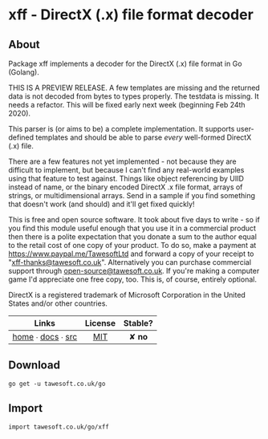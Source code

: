# xff - DirectX (.x) file format decoder

## About

Package xff implements a decoder for the DirectX (.x) file format in
Go (Golang).

THIS IS A PREVIEW RELEASE. A few templates are missing and the returned data
is not decoded from bytes to types properly. The testdata is missing. It needs
a refactor. This will be fixed early next week (beginning Feb 24th 2020).

This parser is (or aims to be) a complete implementation. It supports user-defined
templates and should be able to parse *every* well-formed DirectX (.x) file.

There are a few features not yet implemented - not because they are difficult
to implement, but because I can't find any real-world examples using that
feature to test against. Things like object referencing by UIID instead of
name, or the binary encoded DirectX .x file format, arrays of strings, or
multidimensional arrays. Send in a sample if you find something that doesn't
work (and should) and it'll get fixed quickly!

This is free and open source software. It took about five days to write - so
if you find this module useful enough that you use it in a commercial product then
there is a polite expectation that you donate a sum to the author equal to the
retail cost of one copy of your product. To do so, make a payment at
https://www.paypal.me/TawesoftLtd and forward a copy of your receipt to
"xff-thanks@tawesoft.co.uk". Alternatively you can purchase commercial support
through open-source@tawesoft.co.uk. If you're making a computer game I'd
appreciate one free copy, too. This is, of course, entirely optional.

DirectX is a registered trademark of Microsoft Corporation in the United States
and/or other countries.

|  Links  | License | Stable? | 
|:-------:|:-------:|:-------:| 
| [home][home_] ∙ [docs][docs_] ∙ [src][src_] | [MIT][copy_] | ✘ **no** |

[home_]: https://tawesoft.co.uk/go/xff
[src_]:  https://github.com/tawesoft/go/tree/master/xff
[docs_]: https://godoc.org/tawesoft.co.uk/go/xff
[copy_]: https://github.com/tawesoft/go/tree/master/xff/_COPYING.md

## Download

```shell script
go get -u tawesoft.co.uk/go
```

## Import

```
import tawesoft.co.uk/go/xff
```